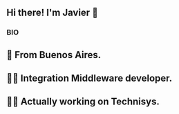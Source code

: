 ## Hi there! I'm Javier :wave:

### BIO
## :round_pushpin: From Buenos Aires.
## :technologist: Integration Middleware developer.
## :man_technologist: Actually working on Technisys.